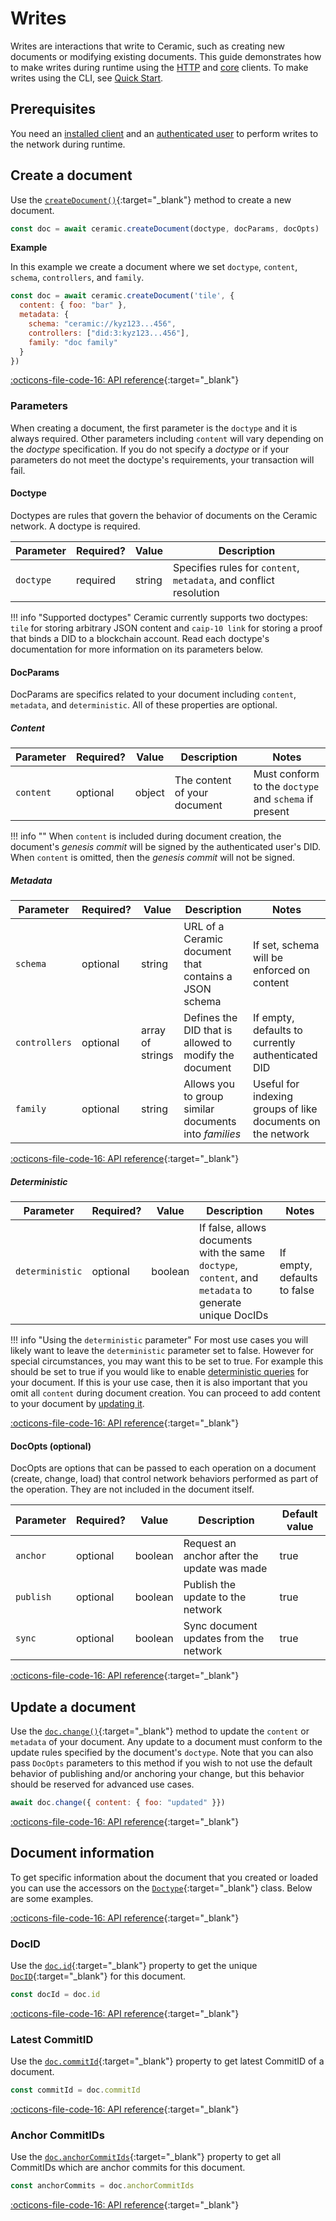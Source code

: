 # Writes
Writes are interactions that write to Ceramic, such as creating new documents or modifying existing documents. This guide demonstrates how to make writes during runtime using the [HTTP](../reference/javascript/clients.md#http-client) and [core](../reference/javascript/clients.md#core-client) clients. To make writes using the CLI, see [Quick Start](quick-start.md).

## Prerequisites
You need an [installed client](installation.md) and an [authenticated user](authentication.md) to perform writes to the network during runtime.

## Create a document
Use the [`createDocument()`](https://developers.ceramic.network/reference/typescript/interfaces/_ceramicnetwork_common.ceramicapi-1.html#createdocument){:target="_blank"} method to create a new document.

```javascript
const doc = await ceramic.createDocument(doctype, docParams, docOpts)
```

**Example**

In this example we create a document where we set `doctype`, `content`, `schema`, `controllers`, and `family`.

```javascript
const doc = await ceramic.createDocument('tile', {
  content: { foo: "bar" },
  metadata: {
    schema: "ceramic://kyz123...456",
    controllers: ["did:3:kyz123...456"],
    family: "doc family"
  }
})
```

[:octicons-file-code-16: API reference](https://developers.ceramic.network/reference/typescript/interfaces/_ceramicnetwork_common.ceramicapi-1.html#createdocument){:target="_blank"}

### Parameters
When creating a document, the first parameter is the `doctype` and it is always required. Other parameters including `content` will vary depending on the *doctype* specification. If you do not specify a *doctype* or if your parameters do not meet the doctype's requirements, your transaction will fail.

#### Doctype
Doctypes are rules that govern the behavior of documents on the Ceramic network. A doctype is required.

| Parameter     | Required?   | Value            | Description |
| ------------- | ----------- | ---------------- | ----------- |
| `doctype`     | required    | string           | Specifies rules for `content`, `metadata`, and conflict resolution |

!!! info "Supported doctypes"
    Ceramic currently supports two doctypes: `tile` for storing arbitrary JSON content and `caip-10 link` for storing a proof that binds a DID to a blockchain account. Read each doctype's documentation for more information on its parameters below.

#### DocParams
DocParams are specifics related to your document including `content`, `metadata`, and `deterministic`. All of these properties are optional.

##### Content

| Parameter     | Required?   | Value            | Description | Notes |
| ------------- | ----------- | ---------------- | ----------- | ----- |
| `content`     | optional    | object           | The content of your document | Must conform to the `doctype` and `schema` if present |

!!! info ""
    When `content` is included during document creation, the document's *genesis commit* will be signed by the authenticated user's DID. When `content` is omitted, then the *genesis commit* will not be signed.

##### Metadata

| Parameter     | Required?   | Value               | Description | Notes |
| ------------- | ----------- | ------------------- | ----------- | ----- |
| `schema`      | optional    | string              | URL of a Ceramic document that contains a JSON schema  | If set, schema will be enforced on content |
| `controllers` | optional    | array of strings    | Defines the DID that is allowed to modify the document | If empty, defaults to currently authenticated DID |
| `family`      | optional    | string              | Allows you to group similar documents into *families* | Useful for indexing groups of like documents on the network | 

[:octicons-file-code-16: API reference](https://developers.ceramic.network/reference/typescript/interfaces/_ceramicnetwork_common.docmetadata-1.html){:target="_blank"}

##### Deterministic

| Parameter         | Required?   | Value            | Description | Notes |
| ----------------- | ----------- | ---------------- | ----------- | ----- |
| `deterministic`   | optional    | boolean          | If false, allows documents with the same `doctype`, `content`, and `metadata` to generate unique DocIDs | If empty, defaults to false |

!!! info "Using the `deterministic` parameter"
    For most use cases you will likely want to leave the `deterministic` parameter set to false. However for special circumstances, you may want this to be set to true. For example this should be set to true if you would like to enable [deterministic queries](queries.md#query-a-deterministic-document) for your document. If this is your use case, then it is also important that you omit all `content` during document creation. You can proceed to add content to your document by [updating it](#update-a-document).

[:octicons-file-code-16: API reference](https://developers.ceramic.network/reference/typescript/interfaces/_ceramicnetwork_common.docparams-1.html#deterministic){:target="_blank"}

#### DocOpts (optional)
DocOpts are options that can be passed to each operation on a document (create, change, load) that control network behaviors performed as part of the operation.  They are not included in the document itself.

| Parameter     | Required?   | Value            | Description | Default value |
| ------------- | ----------- | ---------------- | ----------- | ----- |
| `anchor`      | optional    | boolean          | Request an anchor after the update was made | true |
| `publish`     | optional    | boolean          | Publish the update to the network | true |
| `sync`        | optional    | boolean          | Sync document updates from the network | true |
 
[:octicons-file-code-16: API reference](https://developers.ceramic.network/reference/typescript/interfaces/_ceramicnetwork_common.docopts-1.html){:target="_blank"}


## Update a document
Use the [`doc.change()`](https://developers.ceramic.network/reference/typescript/classes/_ceramicnetwork_common.doctype-1.html#change){:target="_blank"} method to update the `content` or `metadata` of your document. Any update to a document must conform to the update rules specified by the document's `doctype`. Note that you can also pass `DocOpts` parameters to this method if you wish to not use the default behavior of publishing and/or anchoring your change, but this behavior should be reserved for advanced use cases.

```javascript
await doc.change({ content: { foo: "updated" }})
```

[:octicons-file-code-16: API reference](https://developers.ceramic.network/reference/typescript/classes/_ceramicnetwork_common.doctype-1.html#change){:target="_blank"}

## Document information
To get specific information about the document that you created or loaded you can use the accessors on the [`Doctype`](https://developers.ceramic.network/reference/typescript/classes/_ceramicnetwork_common.doctype-1.html){:target="_blank"} class. Below are some examples.

[:octicons-file-code-16: API reference](https://developers.ceramic.network/reference/typescript/classes/_ceramicnetwork_common.doctype-1.html){:target="_blank"}

### DocID
Use the [`doc.id`](https://developers.ceramic.network/reference/typescript/classes/_ceramicnetwork_common.doctype-1.html#id){:target="_blank"} property to get the unique [`DocID`](https://developers.ceramic.network/reference/typescript/classes/_ceramicnetwork_docid.docid.html){:target="_blank"} for this document.

```javascript
const docId = doc.id
```

[:octicons-file-code-16: API reference](https://developers.ceramic.network/reference/typescript/classes/_ceramicnetwork_common.doctype-1.html#id){:target="_blank"}

### Latest CommitID
Use the [`doc.commitId`](https://developers.ceramic.network/reference/typescript/classes/_ceramicnetwork_common.doctype-1.html#commitid){:target="_blank"} property to get latest CommitID of a document.

```javascript
const commitId = doc.commitId
```

[:octicons-file-code-16: API reference](https://developers.ceramic.network/reference/typescript/classes/_ceramicnetwork_common.doctype-1.html#commitid){:target="_blank"}

### Anchor CommitIDs
Use the [`doc.anchorCommitIds`](https://developers.ceramic.network/reference/typescript/classes/_ceramicnetwork_common.doctype-1.html#anchorcommitids){:target="_blank"} property to get all CommitIDs which are anchor commits for this document.

```javascript
const anchorCommits = doc.anchorCommitIds
```

[:octicons-file-code-16: API reference](https://developers.ceramic.network/reference/typescript/classes/_ceramicnetwork_common.doctype-1.html#anchorcommitids){:target="_blank"}


</br>
</br>
</br>
